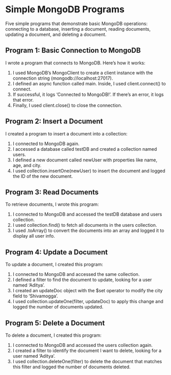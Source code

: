 
# Simple MongoDB Programs

Five simple programs that demonstrate basic MongoDB operations: connecting to a database, inserting a document, reading documents, updating a document, and deleting a document.

## Program 1: Basic Connection to MongoDB

I wrote a program that connects to MongoDB. Here’s how it works:
1. I used MongoDB’s MongoClient to create a client instance with the connection string (mongodb://localhost:27017).
2. I defined an async function called main. Inside, I used client.connect() to connect.
3. If successful, it logs ‘Connected to MongoDB!’. If there’s an error, it logs that error.
4. Finally, I used client.close() to close the connection.

## Program 2: Insert a Document

I created a program to insert a document into a collection:
1. I connected to MongoDB again.
2. I accessed a database called testDB and created a collection named users.
3. I defined a new document called newUser with properties like name, age, and city.
4. I used collection.insertOne(newUser) to insert the document and logged the ID of the new document.

## Program 3: Read Documents

To retrieve documents, I wrote this program:
1. I connected to MongoDB and accessed the testDB database and users collection.
2. I used collection.find() to fetch all documents in the users collection.
3. I used .toArray() to convert the documents into an array and logged it to display all user info.

## Program 4: Update a Document

To update a document, I created this program:
1. I connected to MongoDB and accessed the same collection.
2. I defined a filter to find the document to update, looking for a user named ‘Aditya’.
3. I created an updateDoc object with the $set operator to modify the city field to ‘Shivamogga’.
4. I used collection.updateOne(filter, updateDoc) to apply this change and logged the number of documents updated.

## Program 5: Delete a Document

To delete a document, I created this program:
1. I connected to MongoDB and accessed the users collection again.
2. I created a filter to identify the document I want to delete, looking for a user named ‘Aditya’.
3. I used collection.deleteOne(filter) to delete the document that matches this filter and logged the number of documents deleted.
